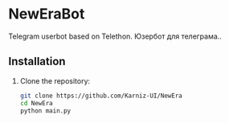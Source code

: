# NewEraBot

Telegram userbot based on Telethon. Юзербот для телеграма..

## Installation
1. Clone the repository:
   ```bash
   git clone https://github.com/Karniz-UI/NewEra
   cd NewEra
   python main.py
   
